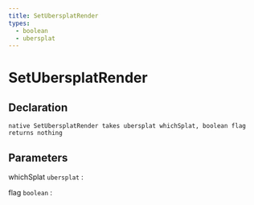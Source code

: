 ```yaml
---
title: SetUbersplatRender
types:
  - boolean
  - ubersplat
---
```


# SetUbersplatRender

## Declaration

```jass
native SetUbersplatRender takes ubersplat whichSplat, boolean flag returns nothing
```

## Parameters
whichSplat `ubersplat`
: 

flag `boolean`
: 
